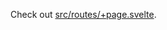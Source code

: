 Check out [src/routes/+page.svelte](https://github.com/didier/motion-start-layout/blob/main/src/routes/%2Bpage.svelte).
